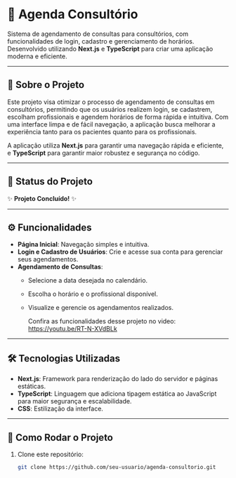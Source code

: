 # 📅 Agenda Consultório

Sistema de agendamento de consultas para consultórios, com funcionalidades de login, cadastro e gerenciamento de horários. Desenvolvido utilizando **Next.js** e **TypeScript** para criar uma aplicação moderna e eficiente.

---

## 📝 Sobre o Projeto
Este projeto visa otimizar o processo de agendamento de consultas em consultórios, permitindo que os usuários realizem login, se cadastrem, escolham profissionais e agendem horários de forma rápida e intuitiva. Com uma interface limpa e de fácil navegação, a aplicação busca melhorar a experiência tanto para os pacientes quanto para os profissionais.

A aplicação utiliza **Next.js** para garantir uma navegação rápida e eficiente, e **TypeScript** para garantir maior robustez e segurança no código.

---

## 🚀 Status do Projeto
✨ **Projeto Concluído!** ✨

---

## ⚙️ Funcionalidades
- **Página Inicial**: Navegação simples e intuitiva.
- **Login e Cadastro de Usuários**: Crie e acesse sua conta para gerenciar seus agendamentos.
- **Agendamento de Consultas**:
  - Selecione a data desejada no calendário.
  - Escolha o horário e o profissional disponível.
  - Visualize e gerencie os agendamentos realizados.

    Confira as funcionalidades desse projeto no video:  https://youtu.be/RT-N-XVdBLk

---

## 🛠️ Tecnologias Utilizadas
- **Next.js**: Framework para renderização do lado do servidor e páginas estáticas.
- **TypeScript**: Linguagem que adiciona tipagem estática ao JavaScript para maior segurança e escalabilidade.
- **CSS**: Estilização da interface.

---

## 📂 Como Rodar o Projeto
1. Clone este repositório:
   ```bash
   git clone https://github.com/seu-usuario/agenda-consultorio.git
